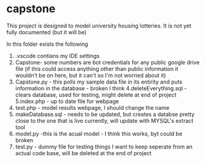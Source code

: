# capstone
This project is designed to model university housing lotteries.  It is not yet fully documented (but it will be)

In this folder exists the following
1. .vscode contians my IDE settings
2. Capstone- some numbers are bot credentials for any public google drive file (if this could access anything other than public information it wouldn't be on here, but it can't so I'm not worried about it)
3. Capstone.py - this polls my sample data file in its entirity and puts information in the database - broken I think
4.deleteEverything.sql - clears database, used for testing, might delete at end of project
5.index.php - up to date file for webpage
6. test.php - model results webpage, I should change the name
7. makeDatabase.sql - needs to be updated, but creates a databse pretty close to the one that is live currently, will update with MYSQL's extract tool
8. model.py -this is the acual model - I think this works, byt could be broken
9. test.py - dummy file for testing things I want to keep seperate from an actual code base, will be deleted at the end of project
